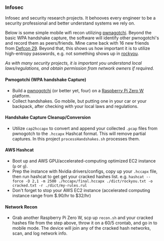 ### Infosec
Infosec and security research projects.  It behooves every engineer to be a security professional and better understand systems we rely on.

Below is some simple mobile wifi recon utilizing [pwnagotchi](https://pwnagotchi.ai/).  Beyond the basic WPA handshake capture, the software will identify other pwnogotchi's and record them as peers/friends.  Mine came back with 16 new friends from [Defcon 29](https://defcon.org/html/defcon-29/dc-29-index.html).  Beyond that, this shows us how important it is to utilize high-entropy passwords, e.g. not something shows up in [rockyou](https://en.wikipedia.org/wiki/RockYou).

*As with many security projects, it is important you understand local laws/regulations, and obtain permission from network owners if required.* 

#### Pwnogotchi (WPA handshake Capture)
 - Build a [pwnogotchi](https://pwnagotchi.ai/installation/) (or better yet, four) on a [Raspberry Pi Zero W](https://www.raspberrypi.com/products/raspberry-pi-zero-w/) platform.
 - Collect handshakes.  Go mobile, but putting one in your car or your backpack, after checking with your local laws and regulations.

#### Handshake Capture Cleanup/Conversion
 - Utilize `cap2hccapx` to convert and append your collected `.pcap` files from pwnogotch to the `.hccapx` Hashcat format.  This will remove partial captures.  In this project `processHandshakes.sh` processes them.

#### AWS Hashcat
 - Boot up and AWS GPU/accelerated-computing optimized EC2 instance (`p` or `g`).
 - Prep the instance with Nvidia drivers/configs, copy up your `.hccapx` file, then run hashcat to get get your cracked hashes list. e.g.
   `hashcat --force -D 2,1 -m 2500 ./hccapx/final.hccapx ./dict/rockyou.txt -o cracked.txt -r ./dict/my-rules.rul`
 - Don't forget to stop your AWS EC2 instance (accelerated computing instance range from $.90/hr to $32/hr)

#### Network Recon
 - Grab another Raspberry Pi Zero W, scp up `recon.sh` and your cracked hashes file from the step above, throw it on a 60/5 crontab, and go in to mobile mode.  The device will join any of the cracked hash networks, scan, and log network info.